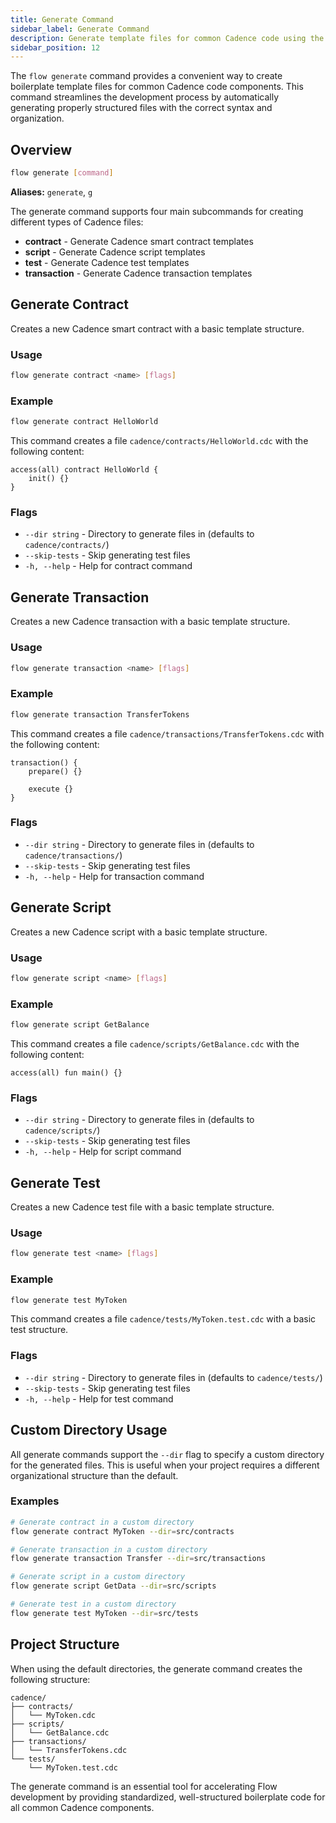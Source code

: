 ```yaml
---
title: Generate Command
sidebar_label: Generate Command
description: Generate template files for common Cadence code using the Flow CLI
sidebar_position: 12
---
```


The `flow generate` command provides a convenient way to create boilerplate template files for common Cadence code components. This command streamlines the development process by automatically generating properly structured files with the correct syntax and organization.

## Overview

```bash
flow generate [command]
```

**Aliases:** `generate`, `g`

The generate command supports four main subcommands for creating different types of Cadence files:

- **contract** - Generate Cadence smart contract templates
- **script** - Generate Cadence script templates  
- **test** - Generate Cadence test templates
- **transaction** - Generate Cadence transaction templates

## Generate Contract

Creates a new Cadence smart contract with a basic template structure.

### Usage

```bash
flow generate contract <name> [flags]
```

### Example

```bash
flow generate contract HelloWorld
```

This command creates a file `cadence/contracts/HelloWorld.cdc` with the following content:

```cadence
access(all) contract HelloWorld {
    init() {}
}
```

### Flags

- `--dir string` - Directory to generate files in (defaults to `cadence/contracts/`)
- `--skip-tests` - Skip generating test files
- `-h, --help` - Help for contract command

## Generate Transaction

Creates a new Cadence transaction with a basic template structure.

### Usage

```bash
flow generate transaction <name> [flags]
```

### Example

```bash
flow generate transaction TransferTokens
```

This command creates a file `cadence/transactions/TransferTokens.cdc` with the following content:

```cadence
transaction() {
    prepare() {}

    execute {}
}
```

### Flags

- `--dir string` - Directory to generate files in (defaults to `cadence/transactions/`)
- `--skip-tests` - Skip generating test files
- `-h, --help` - Help for transaction command

## Generate Script

Creates a new Cadence script with a basic template structure.

### Usage

```bash
flow generate script <name> [flags]
```

### Example

```bash
flow generate script GetBalance
```

This command creates a file `cadence/scripts/GetBalance.cdc` with the following content:

```cadence
access(all) fun main() {}
```

### Flags

- `--dir string` - Directory to generate files in (defaults to `cadence/scripts/`)
- `--skip-tests` - Skip generating test files
- `-h, --help` - Help for script command

## Generate Test

Creates a new Cadence test file with a basic template structure.

### Usage

```bash
flow generate test <name> [flags]
```

### Example

```bash
flow generate test MyToken
```

This command creates a file `cadence/tests/MyToken.test.cdc` with a basic test structure.

### Flags

- `--dir string` - Directory to generate files in (defaults to `cadence/tests/`)
- `--skip-tests` - Skip generating test files
- `-h, --help` - Help for test command

## Custom Directory Usage

All generate commands support the `--dir` flag to specify a custom directory for the generated files. This is useful when your project requires a different organizational structure than the default.

### Examples

```bash
# Generate contract in a custom directory
flow generate contract MyToken --dir=src/contracts

# Generate transaction in a custom directory  
flow generate transaction Transfer --dir=src/transactions

# Generate script in a custom directory
flow generate script GetData --dir=src/scripts

# Generate test in a custom directory
flow generate test MyToken --dir=src/tests
```

## Project Structure

When using the default directories, the generate command creates the following structure:

```
cadence/
├── contracts/
│   └── MyToken.cdc
├── scripts/
│   └── GetBalance.cdc
├── transactions/
│   └── TransferTokens.cdc
└── tests/
    └── MyToken.test.cdc
```

The generate command is an essential tool for accelerating Flow development by providing standardized, well-structured boilerplate code for all common Cadence components.
